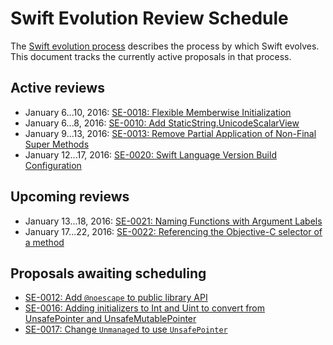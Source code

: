 # Swift Evolution Review Schedule

The [Swift evolution process][evolution-process] describes the process
by which Swift evolves. This document tracks the currently active
proposals in that process.

## Active reviews

* January 6...10, 2016: [SE-0018: Flexible Memberwise Initialization](proposals/0018-flexible-memberwise-initialization.md)
* January 6...8, 2016: [SE-0010: Add StaticString.UnicodeScalarView](proposals/0010-add-staticstring-unicodescalarview.md)
* January 9...13, 2016: [SE-0013: Remove Partial Application of Non-Final Super Methods](proposals/0013-remove-partial-application-super.md)
* January 12...17, 2016: [SE-0020: Swift Language Version Build Configuration](proposals/0020-if-swift-version.md)

## Upcoming reviews

* January 13...18, 2016: [SE-0021: Naming Functions with Argument Labels](proposals/0021-generalized-naming.md)
* January 17...22, 2016: [SE-0022: Referencing the Objective-C selector of a method](proposals/0022-objc-selectors.md)

## Proposals awaiting scheduling

* [SE-0012: Add `@noescape` to public library API](proposals/0012-add-noescape-to-public-library-api.md)
* [SE-0016: Adding initializers to Int and Uint to convert from UnsafePointer and UnsafeMutablePointer](proposals/0016-initializers-for-converting-unsafe-pointers-to-ints.md)
* [SE-0017: Change `Unmanaged` to use `UnsafePointer`](proposals/0017-convert-unmanaged-to-use-unsafepointer.md)


[evolution-process]: process.md  "The Swift evolution process"


